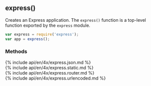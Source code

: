 <h2 id="express">express()</h2>

Creates an Express application. The `express()` function is a top-level function exported by the `express` module.

```js
var express = require('express');
var app = express();
```

<h3 id='express.methods'>Methods</h3>

<section markdown="1">
  {% include api/en/4x/express.json.md %}
</section>

<section markdown="1">
  {% include api/en/4x/express.static.md %}
</section>

<section markdown="1">
  {% include api/en/4x/express.router.md %}
</section>

<section markdown="1">
  {% include api/en/4x/express.urlencoded.md %}
</section>
